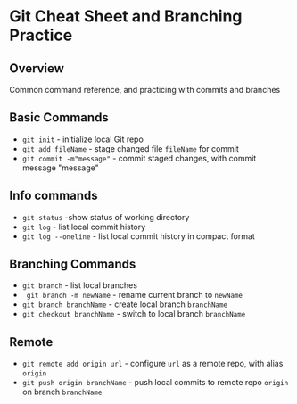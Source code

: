 # Git Cheat Sheet and Branching Practice


## Overview

Common command reference, and practicing with commits and branches

## Basic Commands
* `git init` - initialize local Git repo
* `git add fileName` - stage changed file `fileName`
for commit
* `git commit -m"message"` - commit staged changes, with commit message "message"

## Info commands
* `git status` -show status of working directory
* `git log` - list local commit history
* `git log --oneline` - list local commit history in compact format

## Branching Commands
* `git branch` - list local branches
* ` git branch -m newName` - rename current branch to `newName`
* `git branch branchName` - create local branch `branchName`
* `git checkout branchName` - switch to local branch `branchName`

## Remote
* `git remote add origin url` - configure `url` as a remote repo, with alias `origin`
* `git push origin branchName` - push local commits to remote repo `origin` on branch `branchName`